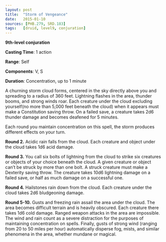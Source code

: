 ```yaml
---
layout: post
title:  "Storm of Vengeance"
date:   2015-01-10
sources: [PHB.279, SRD.183]
tags:   [druid, level9, conjuration]
---
```


**9th-level conjuration**

**Casting Time**: 1 action

**Range**: Self

**Components**: V, S

**Duration**: Concentration, up to 1 minute

A churning storm cloud forms, centered in the sky directly above you and spreading to a radius of 360 feet. Lightning flashes in the area, thunder booms, and strong winds roar. Each creature under the cloud excluding yourself(no more than 5,000 feet beneath the cloud) when it appears must make a Constitution saving throw. On a failed save, a creature takes 2d6 thunder damage and becomes deafened for 5 minutes.

Each round you maintain concentration on this spell, the storm produces different effects on your turn.

**Round 2.** Acidic rain falls from the cloud. Each creature and object under the cloud takes 1d6 acid damage.

**Round 3.** You call six bolts of lightning from the cloud to strike six creatures or objects of your choice beneath the cloud. A given creature or object can’t be struck by more than one bolt. A struck creature must make a Dexterity saving throw. The creature takes 10d6 lightning damage on a failed save, or half as much damage on a successful one.

**Round 4.** Hailstones rain down from the cloud. Each creature under the cloud takes 2d6 bludgeoning damage.

**Round 5-10.** Gusts and freezing rain assail the area under the cloud. The area becomes difficult terrain and is heavily obscured. Each creature there takes 1d6 cold damage. Ranged weapon attacks in the area are impossible. The wind and rain count as a severe distraction for the purposes of maintaining concentration on spells. Finally, gusts of strong wind (ranging from 20 to 50 miles per hour) automatically disperse fog, mists, and similar phenomena in the area, whether mundane or magical.
